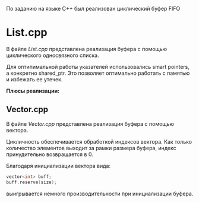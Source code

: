 По заданию на языке C++ был реализован циклический буфер FIFO

# **List.cpp**

В файле *List.cpp* представлена реализация буфера с помощью циклического односвязного списка.

Для оптипимальной работы указателей использовались smart pointers, а конкретно shared_ptr. 
Это позволяет оптимально работать с памятью и избежать ее утечек.

**Плюсы реализации:**



## **Vector.cpp**

В файле *Vector.cpp* представлена реализация буфера с помощью вектора.

Цикличность обеспечивается обработкой индексов вектора. Как только количество элементов выходит за рамки размера буфера,
индекс принудительно возвращается в 0.

Благодаря инициализации вектора вида:
```cpp
vector<int> buff;
buff.reserve(size);
```
выигрывается немного производительности при инициализации буфера.